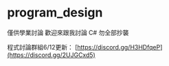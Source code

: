 # program_design
僅供學業討論
歡迎來跟我討論 C#
勿全部抄襲

程式討論群組6/12更新： 
[https://discord.gg/H3HDfqeP](https://discord.gg/2UJGCxd5)
